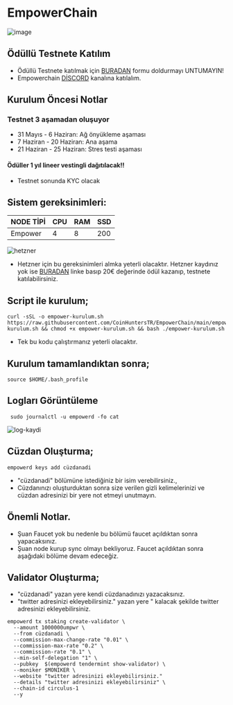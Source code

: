 # EmpowerChain
![image](https://docs.empowerchain.io/assets/empowerchain-banner.f628b327.png)

## Ödüllü Testnete Katılım
* Ödüllü Testnete katılmak için [BURADAN](https://docs.google.com/forms/d/e/1FAIpQLSe1kuSWQq_zaxeR9Fn2lx2VsF073pY2jgGNJHz4obPCF7yYGg/viewform) formu doldurmayı UNTUMAYIN!
* Empowerchain [DİSCORD](https://discord.gg/tf8WRDCBrj) kanalına katılalım.

## Kurulum Öncesi Notlar
### Testnet 3 aşamadan oluşuyor
* 31 Mayıs - 6 Haziran: Ağ önyükleme aşaması
* 7 Haziran - 20 Haziran: Ana aşama
* 21 Haziran - 25 Haziran: Stres testi aşaması
#### Ödüller 1 yıl lineer vestingli dağıtılacak!!

* Testnet sonunda KYC olacak
## Sistem gereksinimleri:
NODE TİPİ | CPU     | RAM      | SSD     |
| ------------- | ------------- | ------------- | -------- |
| Empower | 4          | 8        | 200  |
 

![hetzner](https://github.com/CoinHuntersTR/EmpowerChain/assets/111747226/46d2e1ea-0714-4061-b5a2-476be023cfd0)

* Hetzner için bu gereksinimleri almka yeterli olacaktır.
Hetzner kaydınız yok ise [BURADAN](https://hetzner.cloud/?ref=ew4WgPUfxeyJ) linke basıp 20€ değerinde ödül kazanıp, testnete katılabilirsiniz.

## Script ile kurulum;
```
curl -sSL -o empower-kurulum.sh https://raw.githubusercontent.com/CoinHuntersTR/EmpowerChain/main/empower-kurulum.sh && chmod +x empower-kurulum.sh && bash ./empower-kurulum.sh
```
* Tek bu kodu çalıştırmanız yeterli olacaktır.

## Kurulum tamamlandıktan sonra;
```
source $HOME/.bash_profile
```
## Logları Görüntüleme
```
 sudo journalctl -u empowerd -fo cat
```
![log-kaydi](https://github.com/CoinHuntersTR/EmpowerChain/assets/111747226/b92c90fb-7788-411b-a6f8-adc31e9884dc)


## Cüzdan Oluşturma;
```
empowerd keys add cüzdanadi
```
* "cüzdanadi" bölümüne istediğiniz bir isim verebilirsiniz.,
*  Cüzdanınızı oluşturduktan sonra size verilen gizli kelimelerinizi ve cüzdan adresinizi bir yere not etmeyi unutmayın.




## Önemli Notlar.
* Şuan Faucet yok bu nedenle bu bölümü faucet açıldıktan sonra yapacaksınız.
* Şuan node kurup sync olmayı bekliyoruz. Faucet açıldıktan sonra aşağıdaki bölüme devam edeceğiz.

## Validator Oluşturma;

* "cüzdanadi" yazan yere kendi cüzdanadınızı yazacaksınız.
* "twitter adresinizi ekleyebilirsiniz." yazan yere " kalacak şekilde twitter adresinizi ekleyebilirsiniz.
```
empowerd tx staking create-validator \
  --amount 1000000umpwr \
  --from cüzdanadi \
  --commission-max-change-rate "0.01" \
  --commission-max-rate "0.2" \
  --commission-rate "0.1" \
  --min-self-delegation "1" \
  --pubkey  $(empowerd tendermint show-validator) \
  --moniker $MONIKER \
  --website "twitter adresinizi ekleyebilirsiniz."
  --details "twitter adresinizi ekleyebilirsiniz" \
  --chain-id circulus-1
  --y
```

